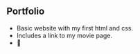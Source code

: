 ## Portfolio

* Basic website with my first html and css.
* Includes a link to my movie page.
* :cowboy_hat_face:

